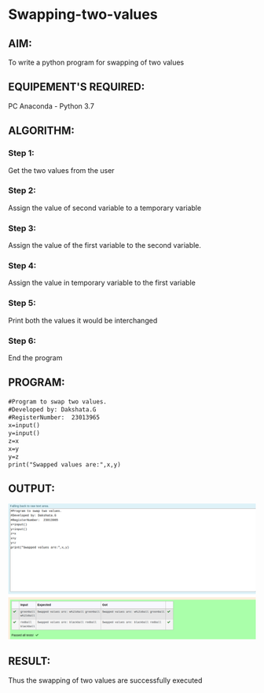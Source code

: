 # Swapping-two-values
## AIM:
To write a python program for swapping of two values
## EQUIPEMENT'S REQUIRED: 
PC
Anaconda - Python 3.7
## ALGORITHM: 
### Step 1:
Get the two values from the user
### Step 2: 
Assign the value of second variable to a temporary variable 
### Step 3: 
Assign the value of the first variable to the second variable.
### Step 4:  
Assign the value in temporary variable to the first variable
### Step 5: 
Print both the values it would be interchanged
### Step 6: 
End the program
## PROGRAM:
```
#Program to swap two values.
#Developed by: Dakshata.G
#RegisterNumber:  23013965
x=input()
y=input()
z=x
x=y
y=z
print("Swapped values are:",x,y)

```
## OUTPUT:
![output](/image.png)



## RESULT:
Thus the swapping of two values are successfully executed



